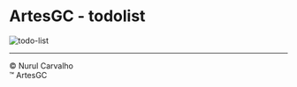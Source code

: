 # ArtesGC - todolist

![todo-list](https://github.com/ArtesGC/todo-list/artesgc%20todolist%20(1).png)

---
&copy; Nurul Carvalho \
&trade; ArtesGC
